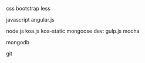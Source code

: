 css
    bootstrap
    less

javascript
    angular.js

node.js
    koa.js
    koa-static
    mongoose
  dev:
    gulp.js
    mocha

mongodb

git